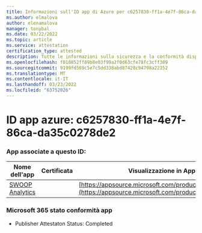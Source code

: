 ```yaml
---
title: Informazioni sull'ID app di Azure per c6257830-ff1a-4e7f-86ca-da35c0278de2
ms.author: elmalova
author: elenamalova
manager: tonybal
ms.date: 03/22/2022
ms.topic: article
ms.service: attestation
certification_type: attested
description: Tutte le informazioni sulla sicurezza e la conformità disponibili per c6257830-ff1a-4e7f-86ca-da35c0278de2.
ms.openlocfilehash: f010852ff89b8e03f99a2f0d63cfe78fc3cff309
ms.sourcegitcommit: 9199fd569c5e7c5dd338abd87428c94798a22352
ms.translationtype: MT
ms.contentlocale: it-IT
ms.lasthandoff: 03/23/2022
ms.locfileid: "63752026"
---
```

# <a name="azure-app-id-c6257830-ff1a-4e7f-86ca-da35c0278de2"></a>ID app azure: c6257830-ff1a-4e7f-86ca-da35c0278de2


### <a name="apps-associated-with-this-id"></a>App associate a questo ID:
| **Nome dell'app** | **Certificata** | **Visualizzazione in AppSource** |
|--------------|---------------|-----------------------|
| [SWOOP Analytics](../forward/WA200000877.md) |  | [https://appsource.microsoft.com/product/office/WA200000877](https://appsource.microsoft.com/product/office/WA200000877) |

### <a name="microsoft-365-app-compliance-status"></a>Microsoft 365 stato conformità app
- Publisher Attestaton Status: Completed
